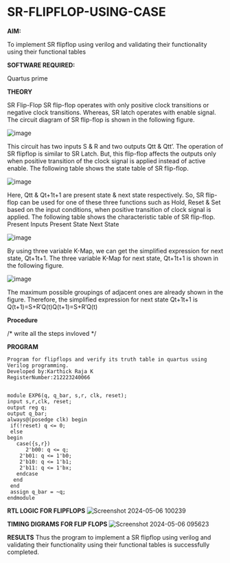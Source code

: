 # SR-FLIPFLOP-USING-CASE

**AIM:**

To implement  SR flipflop using verilog and validating their functionality using their functional tables

**SOFTWARE REQUIRED:**

Quartus prime

**THEORY**

SR Flip-Flop SR flip-flop operates with only positive clock transitions or negative clock transitions. Whereas, SR latch operates with enable signal. The circuit diagram of SR flip-flop is shown in the following figure.

![image](https://github.com/naavaneetha/SR-FLIPFLOP-USING-CASE/assets/154305477/0f710028-ad52-4d3e-9276-8714cf023a25)

 
This circuit has two inputs S & R and two outputs Qtt & Qtt’. The operation of SR flipflop is similar to SR Latch. But, this flip-flop affects the outputs only when positive transition of the clock signal is applied instead of active enable. The following table shows the state table of SR flip-flop.

![image](https://github.com/naavaneetha/SR-FLIPFLOP-USING-CASE/assets/154305477/dabfc4f4-87e3-4cbc-9472-f89ee1b5ed30)

 
Here, Qtt & Qt+1t+1 are present state & next state respectively. So, SR flip-flop can be used for one of these three functions such as Hold, Reset & Set based on the input conditions, when positive transition of clock signal is applied. The following table shows the characteristic table of SR flip-flop. Present Inputs Present State Next State

![image](https://github.com/naavaneetha/SR-FLIPFLOP-USING-CASE/assets/154305477/dd90d16c-aec5-4290-a586-e2346b1e9eb5)

 
By using three variable K-Map, we can get the simplified expression for next state, Qt+1t+1. The three variable K-Map for next state, Qt+1t+1 is shown in the following figure.

![image](https://github.com/naavaneetha/SR-FLIPFLOP-USING-CASE/assets/154305477/473efad6-d70b-4ca7-aeb7-898bbfca319f)

 
The maximum possible groupings of adjacent ones are already shown in the figure. Therefore, the simplified expression for next state Qt+1t+1 is Q(t+1)=S+R′Q(t)Q(t+1)=S+R′Q(t)

**Procedure**

/* write all the steps invloved */

**PROGRAM**

```
Program for flipflops and verify its truth table in quartus using Verilog programming.
Developed by:Karthick Raja K
RegisterNumber:212223240066


module EXP6(q, q_bar, s,r, clk, reset);
input s,r,clk, reset;
output reg q;
output q_bar;
always@(posedge clk) begin 
 if(!reset) q <= 0;
 else
begin
   case({s,r})
      2'b00: q <= q; 
    2'b01: q <= 1'b0; 
    2'b10: q <= 1'b1; 
    2'b11: q <= 1'bx; 
   endcase
  end
 end
 assign q_bar = ~q;
endmodule
```

**RTL LOGIC FOR FLIPFLOPS**
![Screenshot 2024-05-06 100239](https://github.com/sravanipopuri2006/SR-FLIPFLOP-USING-CASE/assets/139778301/d66b2b17-2a6c-470b-93cb-2da531619e97)



**TIMING DIGRAMS FOR FLIP FLOPS**
![Screenshot 2024-05-06 095623](https://github.com/sravanipopuri2006/SR-FLIPFLOP-USING-CASE/assets/139778301/1d437729-2f84-4e82-b889-9bbdd1ec2b8c)



**RESULTS**
Thus the program to implement a SR flipflop using verilog and validating their functionality using their functional tables is successfully completed.

